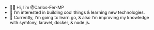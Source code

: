 - 🤙🏼 Hi, I’m @Carlos-Fer-MP
- 🧐 I’m interested in building cool things & learning new technologies.
- 🌱 Currently, I'm going to learn go, & also I'm improving my knowledge with symfony, laravel, docker, & node.js.

<!---
Carlos-Fer-MP/Carlos-Fer-MP is a ✨ special ✨ repository because its `README.md` (this file) appears on your GitHub profile.
You can click the Preview link to take a look at your changes.
--->
